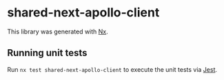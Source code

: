 # shared-next-apollo-client

This library was generated with [Nx](https://nx.dev).

## Running unit tests

Run `nx test shared-next-apollo-client` to execute the unit tests via [Jest](https://jestjs.io).
